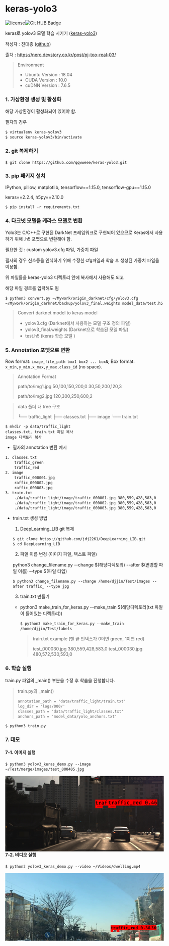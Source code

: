 # keras-yolo3

[![license](https://img.shields.io/github/license/mashape/apistatus.svg)](LICENSE)[![Git HUB Badge](http://img.shields.io/badge/-Tech%20blog-black?style=flat-square&logo=github&link=https://github.com/jdj2261)](https://github.com/jdj2261)

keras로 yolov3 모델 학습 시키기 ([keras-yolo3](https://github.com/qqwweee/keras-yolo3.git))

작성자 : 진대종 ([github](https://github.com/jdj2261))

출처 : https://nero.devstory.co.kr/post/pj-too-real-03/

> Environment
>
> - Ubuntu Version : 18.04
> - CUDA Version : 10.0
> - cuDNN Version :  7.6.5
>



### 1. 가상환경 생성 및 활성화

해당 가상환경이 활성화되어 있어야 함.

필자의 경우 

~~~
$ virtualenv keras-yolov3
$ source keras-yolov3/bin/activate
~~~



### 2. git 복제하기

~~~
$ git clone https://github.com/qqwweee/keras-yolo3.git
~~~



### 3. pip 패키지 설치

IPython, pillow, matplotlib, tensorflow==1.15.0, tensorflow-gpu==1.15.0

keras==2.2.4, h5py==2.10.0

~~~
$ pip install -r requirements.txt
~~~



### 4. 다크넷 모델을 케라스 모델로 변환

 Yolo3는 C/C++로 구현된 DarkNet 프레임워크로 구현되어 있으므로 Keras에서 사용하기 위해 .h5 포맷으로 변환해야 함.

필요한 것 : custom yolov3.cfg 파일, 가중치 파일 

필자의 경우 신호등을 인식하기 위해 수정한 cfg파일과 학습 후 생성된 가중치 파일을 이용함. 

위 파일들을 keras-yolo3 디렉토리 안에 복사해서 사용해도 되고

 해당 파일 경로를 입력해도 됨

~~~
$ python3 convert.py ~/Mywork/origin_darknet/cfg/yolov3.cfg ~/Mywork/origin_darknet/backup/yolov3_final.weights model_data/test.h5
~~~

> Convert darknet model to keras model
>
> -  yolov3.cfg (Darknet에서 사용하는 모델 구조 정의 파일)
> - yolov3_final.weights (Darknet으로 학습된 모델 파일) 
> - test.h5 (keras 학습 모델 )



### 5. Annotation 포맷으로 변환

Row format: `image_file_path box1 box2 ... boxN`;
Box format: `x_min,y_min,x_max,y_max,class_id` (no space).

> Annotation Format
>
> path/to/img1.jpg 50,100,150,200,0 30,50,200,120,3
>
> path/to/img2.jpg 120,300,250,600,2

> data 폴더 내 tree 구조
>
> └── traffic_light
>     ├── classes.txt
>     ├── image
>     └── train.txt

~~~
$ mkdir -p data/traffic_light
classes.txt, train.txt 파일 복사
image 디렉토리 복사
~~~

- 필자의 annotation 변환 예시

~~~
1. classes.txt
	traffic_green
	traffic_red
2. image
	traffic_000001.jpg
	raffic_000002.jpg
	raffic_000003.jpg
3. train.txt
	./data/traffic_light/image/traffic_000001.jpg 380,559,428,583,0
	./data/traffic_light/image/traffic_000002.jpg 380,559,428,583,0
	./data/traffic_light/image/traffic_000003.jpg 380,559,428,583,0
~~~

- train.txt 생성 방법

  1) DeepLearning_LIB git 복제 

  ~~~
  $ git clone https://github.com/jdj2261/DeepLearning_LIB.git
  $ cd DeepLearning_LIB
  ~~~

  2)  파일 이름 변경 (이미지 파일, 텍스트 파일)

  python3 change_filename.py --change $(해당디렉토리) --after $(변경할 파일 이름) --type $(파일 타입)

  ~~~
  $ python3 change_filename.py --change /home/djjin/Test/images --after traffic_ --type jpg
  ~~~

  3) train.txt 만들기

  - python3 make_train_for_keras.py --make_train $(해당디렉토리(txt 파일이 들어있는 디렉토리))

    ~~~
    $ python3 make_train_for_keras.py --make_train /home/djjin/Test/labels
    ~~~

    > train.txt example (맨 끝 인덱스가 0이면 green, 1이면 red)
    >
    > test_000030.jpg 380,559,428,583,0
    > test_000030.jpg 480,572,530,593,0



### 6. 학습 실행

train.py 파일의 _main() 부분을 수정 후 학습을 진행합니다.

> train.py의 _main()
>
> ~~~
> annotation_path = 'data/traffic_light/train.txt'
> log_dir = 'logs/000/'
> classes_path = 'data/traffic_light/classes.txt'
> anchors_path = 'model_data/yolo_anchors.txt'
> ~~~

~~~
$ python3 train.py
~~~



### 7. 데모

#### 7-1. 이미지 실행

~~~
$ python3 yolov3_keras_demo.py --image ~/Test/merge/images/test_000405.jpg 
~~~

<img src="images/image_result.png" align="left" alt="image-20210224160149607" style="zoom:67%;" width="800"/>



---

#### 7-2. 비디오 실행

~~~
$ python3 yolov3_keras_demo.py --video ~/Videos/dwelling.mp4
~~~

<img src="images/video_result.png" alt="image-20210224160259809" align="left" style="zoom: 80%;" width="800"/>



